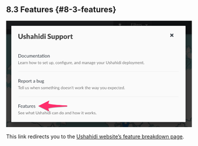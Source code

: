 ## 8.3 Features {#8-3-features}

![Learn_about_new_features.png](../assets/learnabout_new_features.png)

This link redirects you to the [Ushahidi website’s feature breakdown page](http://ushahidi.com/features).
